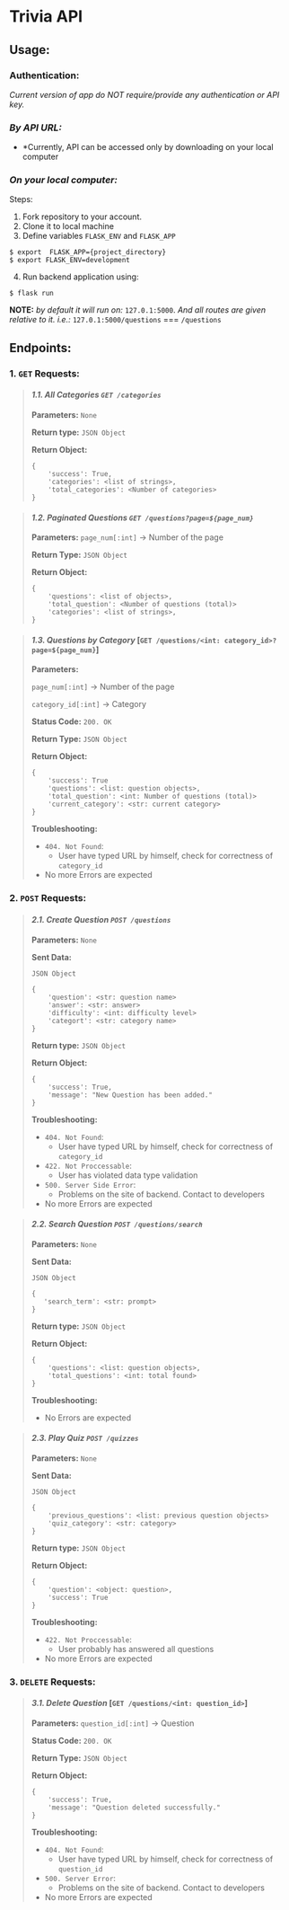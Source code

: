 # Trivia API

## Usage:

### Authentication:

*Current version of app do NOT require/provide any authentication or API key.*

### *By API URL:*

- *Currently, API can be accessed only by downloading on your local computer

### *On your local computer:*

Steps:
1. Fork repository to your account.
2. Clone it to local machine
3. Define variables `FLASK_ENV` and `FLASK_APP`
```
$ export  FLASK_APP={project_directory}
$ export FLASK_ENV=development
```
4. Run backend application using:
```
$ flask run
```

**NOTE:** *by default it will run on:* ```127.0.1:5000```. *And all routes are given relative to it.
i.e.:* `127.0.1:5000/questions` === `/questions` 


## Endpoints:

### 1. `GET` Requests:

> #### *1.1. All Categories `GET /categories`*
>
> **Parameters:** `None`
> 
> **Return type:** `JSON Object`
> 
> **Return Object:**
> ```
> {
>     'success': True, 
>     'categories': <list of strings>, 
>     'total_categories': <Number of categories>
> }
> ```

> #### *1.2. Paginated Questions `GET /questions?page=${page_num}`*
> 
> **Parameters:** `page_num[:int]` &rarr; Number of the page
> 
> **Return Type:** `JSON Object`
> 
> **Return Object:**
> ```
> {
>     'questions': <list of objects>,
>     'total_question': <Number of questions (total)>
>     'categories': <list of strings>, 
> }
> ```

> #### *1.3. Questions by Category* [`GET /questions/<int: category_id>?page=${page_num}`]
> 
> **Parameters:** 
> 
> `page_num[:int]` &rarr; Number of the page
> 
> `category_id[:int]` &rarr; Category
> 
> **Status Code:** `200. OK`
> 
> **Return Type:** `JSON Object`
> 
> **Return Object:**
> ```
> {
>     'success': True
>     'questions': <list: question objects>,
>     'total_question': <int: Number of questions (total)>
>     'current_category': <str: current category>
> }
> ```
> 
> **Troubleshooting:**
> 
> + `404. Not Found`:
>   + User have typed URL by himself, check for correctness of `category_id`
> + No more Errors are expected

### 2. `POST` Requests:

> #### *2.1. Create Question `POST /questions`*
>
> **Parameters:** `None`
> 
> **Sent Data:**
> 
> `JSON Object`
> 
> ```
> {
>     'question': <str: question name>
>     'answer': <str: answer>
>     'difficulty': <int: difficulty level>
>     'categort': <str: category name>
> }
> ```
> 
> **Return type:** `JSON Object`
> 
> **Return Object:**
> ```
> {
>     'success': True, 
>     'message': "New Question has been added."
> }
> ```
> 
> **Troubleshooting:**
> 
> + `404. Not Found`:
>   + User have typed URL by himself, check for correctness of `category_id`
> + `422. Not Proccessable`:
>   + User has violated data type validation
> + `500. Server Side Error`:
>   + Problems on the site of backend. Contact to developers
> + No more Errors are expected

> #### *2.2. Search Question `POST /questions/search`*
>
> **Parameters:** `None`
> 
> **Sent Data:**
> 
> `JSON Object`
> 
> ```
> {
>    'search_term': <str: prompt>
> }
> ```
> 
> **Return type:** `JSON Object`
> 
> **Return Object:**
> ```
> {
>     'questions': <list: question objects>, 
>     'total_questions': <int: total found>
> }
> ```
> 
> **Troubleshooting:**
>
> + No Errors are expected

> #### *2.3. Play Quiz `POST /quizzes`*
>
> **Parameters:** `None`
> 
> **Sent Data:**
> 
> `JSON Object`
> 
> ```
> {
>     'previous_questions': <list: previous question objects>
>     'quiz_category': <str: category>
> }
> ```
> 
> **Return type:** `JSON Object`
> 
> **Return Object:**
> ```
> {
>     'question': <object: question>, 
>     'success': True
> }
> ```
> 
> **Troubleshooting:**
>
> + `422. Not Proccessable`:
>   + User probably has answered all questions
> + No more Errors are expected

### 3. `DELETE` Requests:

> #### *3.1. Delete Question* [`GET /questions/<int: question_id>`]
> 
> **Parameters:**
> `question_id[:int]` &rarr; Question
> 
> **Status Code:** `200. OK`
> 
> **Return Type:** `JSON Object`
> 
> **Return Object:**
> ```
> {
>     'success': True,
>     'message': "Question deleted successfully."
> }
> ```
> 
> **Troubleshooting:**
> 
> + `404. Not Found`:
>   + User have typed URL by himself, check for correctness of `question_id`
> + `500. Server Error`:
>   + Problems on the site of backend. Contact to developers
> + No more Errors are expected